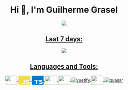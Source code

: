 <h1 align="center">Hi 👋, I'm Guilherme Grasel</h1>

<div align="center">
  <a href="https://github.com/guigrasel">
  <img height="200em" src="https://github-readme-stats.vercel.app/api?username=guigrasel&show_icons=true&theme=white&&count_private=true"/>
</div>

<h2 align="center">Last 7 days:</h1>
<div align="center">
  <img  src="https://github-readme-stats.vercel.app/api/wakatime?username=guigrasel" />
</div>


<h2 align="center">Languages and Tools:</h1>
  <div align="center">
  <img align="center" height="30" width="40" src="https://cdn.jsdelivr.net/gh/devicons/devicon/icons/vscode/vscode-original.svg" />
  <img align="center"  height="30" width="40" src="https://raw.githubusercontent.com/devicons/devicon/master/icons/javascript/javascript-plain.svg">
     <img align="center" height="30" width="40" src="https://raw.githubusercontent.com/devicons/devicon/master/icons/typescript/typescript-plain.svg">
    <img align="center"  height="30" width="40"  src="https://cdn.jsdelivr.net/gh/devicons/devicon/icons/git/git-original-wordmark.svg" />
        <img align="center" height="30" width="40" src="https://cdn.jsdelivr.net/gh/devicons/devicon/icons/graphql/graphql-plain-wordmark.svg"/>
    <img align="center" src="https://bestofjs.org/logos/vuetify.svg" alt="vuetify" width="40" height="30"/>
   <img align="center"  height="30" width="40" src="https://cdn.jsdelivr.net/gh/devicons/devicon/icons/vuejs/vuejs-original-wordmark.svg" />
    <img align="center" src="https://cdn.quasar.dev/logo/svg/quasar-logo.svg" alt="quasar" width="28" height="28"/>
</div>

